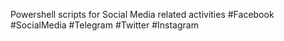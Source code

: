 Powershell scripts for Social Media related activities #Facebook #SocialMedia #Telegram #Twitter #Instagram
